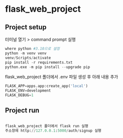 # flask_web_project

## Project setup
터미널 열기 > command prompt 실행
```python
where python #3.10으로 설정
python -m venv venv
venv/Scripts/activate
pip install -r requirements.txt
python.exe -m pip install --upgrade pip
```
flask_web_project 폴더에서 .env 파일 생성 후 아래 내용 추가
```python
FLASK_APP=apps.app:create_app('local')
FLASK_ENV=development
FLASK_DEBUG=1
```

## Project run

```python

flask_web_project 폴더에서 flask run 실행
주소창에 http://127.0.0.1:5000/auth/signup 실행
```